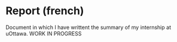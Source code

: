 # Report (french)

Document in which I have writtent the summary of my internship at uOttawa. WORK IN PROGRESS

